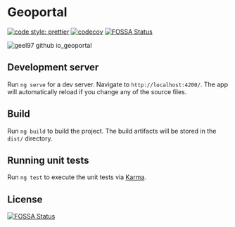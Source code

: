 # Geoportal

[![code style: prettier](https://img.shields.io/badge/code_style-prettier-ff69b4.svg)](https://github.com/prettier/prettier)
[![codecov](https://codecov.io/github/geel97/geoportal/branch/master/graph/badge.svg?token=IXQYB89WSG)](https://codecov.io/github/geel97/geoportal)
[![FOSSA Status](https://app.fossa.com/api/projects/git%2Bgithub.com%2Fgeel97%2Fgeoportal.svg?type=shield)](https://app.fossa.com/projects/git%2Bgithub.com%2Fgeel97%2Fgeoportal?ref=badge_shield)

![geel97 github io_geoportal](https://user-images.githubusercontent.com/8235122/217484623-5464bb88-5627-490c-8864-71d8d1299e70.png)

## Development server

Run `ng serve` for a dev server. Navigate to `http://localhost:4200/`. The app will automatically reload if you change any of the source files.

## Build

Run `ng build` to build the project. The build artifacts will be stored in the `dist/` directory.

## Running unit tests

Run `ng test` to execute the unit tests via [Karma](https://karma-runner.github.io).


## License
[![FOSSA Status](https://app.fossa.com/api/projects/git%2Bgithub.com%2Fgeel97%2Fgeoportal.svg?type=large)](https://app.fossa.com/projects/git%2Bgithub.com%2Fgeel97%2Fgeoportal?ref=badge_large)